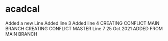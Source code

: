 # acadcal
Added a new Line
Added line 3
Added line 4
CREATING CONFLICT MAIN BRANCH
CREATING CONFLICT MASTER
Line 7 25 Oct 2021
ADDED FROM MAIN BRANCH
